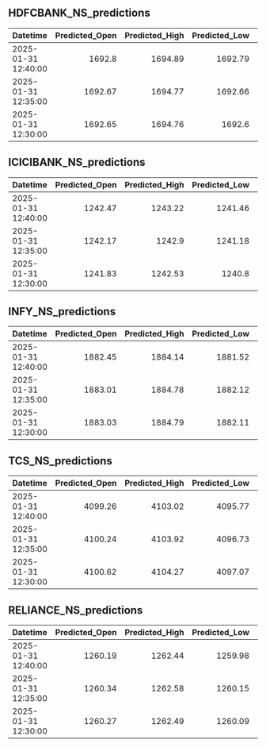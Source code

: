 ## HDFCBANK_NS_predictions
| Datetime            |   Predicted_Open |   Predicted_High |   Predicted_Low |   Predicted_Close |   Predicted_Volume |
|:--------------------|-----------------:|-----------------:|----------------:|------------------:|-------------------:|
| 2025-01-31 12:40:00 |          1692.8  |          1694.89 |         1692.79 |           1693.88 |            79520.4 |
| 2025-01-31 12:35:00 |          1692.67 |          1694.77 |         1692.66 |           1693.73 |            80607.7 |
| 2025-01-31 12:30:00 |          1692.65 |          1694.76 |         1692.6  |           1693.68 |            81750.7 |

## ICICIBANK_NS_predictions
| Datetime            |   Predicted_Open |   Predicted_High |   Predicted_Low |   Predicted_Close |   Predicted_Volume |
|:--------------------|-----------------:|-----------------:|----------------:|------------------:|-------------------:|
| 2025-01-31 12:40:00 |          1242.47 |          1243.22 |         1241.46 |           1242.83 |            72792.4 |
| 2025-01-31 12:35:00 |          1242.17 |          1242.9  |         1241.18 |           1242.58 |            73443.9 |
| 2025-01-31 12:30:00 |          1241.83 |          1242.53 |         1240.8  |           1242.22 |            77026.5 |

## INFY_NS_predictions
| Datetime            |   Predicted_Open |   Predicted_High |   Predicted_Low |   Predicted_Close |   Predicted_Volume |
|:--------------------|-----------------:|-----------------:|----------------:|------------------:|-------------------:|
| 2025-01-31 12:40:00 |          1882.45 |          1884.14 |         1881.52 |           1882.63 |            38648.3 |
| 2025-01-31 12:35:00 |          1883.01 |          1884.78 |         1882.12 |           1883.24 |            37333.7 |
| 2025-01-31 12:30:00 |          1883.03 |          1884.79 |         1882.11 |           1883.3  |            38234.3 |

## TCS_NS_predictions
| Datetime            |   Predicted_Open |   Predicted_High |   Predicted_Low |   Predicted_Close |   Predicted_Volume |
|:--------------------|-----------------:|-----------------:|----------------:|------------------:|-------------------:|
| 2025-01-31 12:40:00 |          4099.26 |          4103.02 |         4095.77 |           4099    |            13542.7 |
| 2025-01-31 12:35:00 |          4100.24 |          4103.92 |         4096.73 |           4100.05 |            13364.7 |
| 2025-01-31 12:30:00 |          4100.62 |          4104.27 |         4097.07 |           4100.45 |            13523.7 |

## RELIANCE_NS_predictions
| Datetime            |   Predicted_Open |   Predicted_High |   Predicted_Low |   Predicted_Close |   Predicted_Volume |
|:--------------------|-----------------:|-----------------:|----------------:|------------------:|-------------------:|
| 2025-01-31 12:40:00 |          1260.19 |          1262.44 |         1259.98 |           1260.87 |             114047 |
| 2025-01-31 12:35:00 |          1260.34 |          1262.58 |         1260.15 |           1261.01 |             114032 |
| 2025-01-31 12:30:00 |          1260.27 |          1262.49 |         1260.09 |           1260.93 |             114673 |

